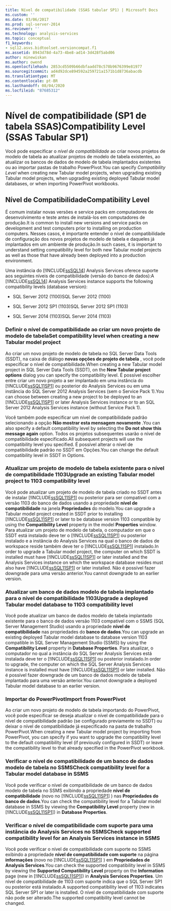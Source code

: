 ```yaml
---
title: Nível de compatibilidade (SSAS tabular SP1) | Microsoft Docs
ms.custom: ''
ms.date: 03/06/2017
ms.prod: sql-server-2014
ms.reviewer: ''
ms.technology: analysis-services
ms.topic: conceptual
f1_keywords:
- sql12.asvs.bidtoolset.versioncompat.f1
ms.assetid: 8943d78d-4a73-4be8-ad14-3d428f5abd06
author: minewiskan
ms.author: owend
ms.openlocfilehash: 2853cd5509b66dbfaadd78c578b9676399e81977
ms.sourcegitcommit: ad4d92dce894592a259721a1571b1d8736abacdb
ms.translationtype: MT
ms.contentlocale: pt-BR
ms.lasthandoff: 08/04/2020
ms.locfileid: "87685312"
---
```

# <a name="compatibility-level-ssas-tabular-sp1"></a><span data-ttu-id="c13d5-102">Nível de compatibilidade (SP1 de tabela SSAS)</span><span class="sxs-lookup"><span data-stu-id="c13d5-102">Compatibility Level (SSAS Tabular SP1)</span></span>
  <span data-ttu-id="c13d5-103">Você pode especificar o *nível de compatibilidade* ao criar novos projetos de modelo de tabela ao atualizar projetos de modelo de tabela existentes, ao atualizar os bancos de dados de modelo de tabela implantados existentes ou ao importar pastas de trabalho PowerPivot.</span><span class="sxs-lookup"><span data-stu-id="c13d5-103">You can specify *Compatibility Level* when creating new Tabular model projects, when upgrading existing Tabular model projects, when upgrading existing deployed Tabular model databases, or when importing PowerPivot workbooks.</span></span>  
  
## <a name="compatibility-level"></a><span data-ttu-id="c13d5-104">Nível de Compatibilidade</span><span class="sxs-lookup"><span data-stu-id="c13d5-104">Compatibility Level</span></span>  
 <span data-ttu-id="c13d5-105">É comum instalar novas versões e service packs em computadores de desenvolvimento e teste antes de instalá-los em computadores de produção.</span><span class="sxs-lookup"><span data-stu-id="c13d5-105">It is common to install new versions and service packs on development and test computers prior to installing on production computers.</span></span> <span data-ttu-id="c13d5-106">Nesses casos, é importante entender o nível de compatibilidade de configuração dos novos projetos de modelo de tabela e daqueles já implantados em um ambiente de produção.</span><span class="sxs-lookup"><span data-stu-id="c13d5-106">In such cases, it is important to understand setting compatibility level for both new Tabular model projects as well as those that have already been deployed into a production environment.</span></span>  
  
 <span data-ttu-id="c13d5-107">Uma instância do [!INCLUDE[ssSQL14](../../includes/sssql14-md.md)] Analysis Services oferece suporte aos seguintes níveis de compatibilidade (versão do banco de dados):</span><span class="sxs-lookup"><span data-stu-id="c13d5-107">A [!INCLUDE[ssSQL14](../../includes/sssql14-md.md)] Analysis Services instance supports the following compatibility levels (database version):</span></span>  
  
-   <span data-ttu-id="c13d5-108">SQL Server 2012 (1100)</span><span class="sxs-lookup"><span data-stu-id="c13d5-108">SQL Server 2012 (1100)</span></span>  
  
-   <span data-ttu-id="c13d5-109">SQL Server 2012 SP1 (1103)</span><span class="sxs-lookup"><span data-stu-id="c13d5-109">SQL Server 2012 SP1 (1103)</span></span>  
  
-   <span data-ttu-id="c13d5-110">SQL Server 2014 (1103)</span><span class="sxs-lookup"><span data-stu-id="c13d5-110">SQL Server 2014 (1103)</span></span>  
  
### <a name="set-compatibility-level-when-creating-a-new-tabular-model-project"></a><span data-ttu-id="c13d5-111">Definir o nível de compatibilidade ao criar um novo projeto de modelo de tabela</span><span class="sxs-lookup"><span data-stu-id="c13d5-111">Set compatibility level when creating a new Tabular model project</span></span>  
 <span data-ttu-id="c13d5-112">Ao criar um novo projeto de modelo de tabela no SQL Server Data Tools (SSDT), na caixa de diálogo **novas opções de projeto de tabela** , você pode especificar o nível de compatibilidade.</span><span class="sxs-lookup"><span data-stu-id="c13d5-112">When creating a new Tabular model project in SQL Server Data Tools (SSDT), on the **New Tabular project options** dialog you can specify the compatibility level.</span></span> <span data-ttu-id="c13d5-113">É possível escolher entre criar um novo projeto a ser implantado em uma instância do [!INCLUDE[ssSQL11SP1](../../includes/sssql11sp1-md.md)] ou posterior do Analysis Services ou em uma instância do SQL Server 2012 Analysis Services (sem o Service Pack 1).</span><span class="sxs-lookup"><span data-stu-id="c13d5-113">You can choose between creating a new project to be deployed to an [!INCLUDE[ssSQL11SP1](../../includes/sssql11sp1-md.md)] or later Analysis Services instance or to an SQL Server 2012 Analysis Services instance (without Service Pack 1).</span></span>  
  
 <span data-ttu-id="c13d5-114">Você também pode especificar um nível de compatibilidade padrão selecionando a opção **Não mostrar esta mensagem novamente** .</span><span class="sxs-lookup"><span data-stu-id="c13d5-114">You can also specify a default compatibility level by selecting the **Do not show this message again** option.</span></span> <span data-ttu-id="c13d5-115">Todos os projetos subsequentes usarão o nível de compatibilidade especificado.</span><span class="sxs-lookup"><span data-stu-id="c13d5-115">All subsequent projects will use the compatibility level you specified.</span></span> <span data-ttu-id="c13d5-116">É possível alterar o nível de compatibilidade padrão no SSDT em Opções.</span><span class="sxs-lookup"><span data-stu-id="c13d5-116">You can change the default compatibility level in SSDT in Options.</span></span>  
  
### <a name="upgrade-an-existing-tabular-model-project-to-1103-compatibility-level"></a><span data-ttu-id="c13d5-117">Atualizar um projeto de modelo de tabela existente para o nível de compatibilidade 1103</span><span class="sxs-lookup"><span data-stu-id="c13d5-117">Upgrade an existing Tabular model project to 1103 compatibility level</span></span>  
 <span data-ttu-id="c13d5-118">Você pode atualizar um projeto de modelo de tabela criado no SSDT antes de instalar [!INCLUDE[ssSQL11SP1](../../includes/sssql11sp1-md.md)] ou posterior para ser compatível com a versão 1103 do banco de dados usando a propriedade **nível de compatibilidade** na janela **Propriedades** do modelo.</span><span class="sxs-lookup"><span data-stu-id="c13d5-118">You can upgrade a Tabular model project created in SSDT prior to installing [!INCLUDE[ssSQL11SP1](../../includes/sssql11sp1-md.md)] or later to be database version 1103 compatible by using the **Compatibility Level** property in the model **Properties** window.</span></span> <span data-ttu-id="c13d5-119">Para atualizar um projeto de modelo de tabela, o computador em que o SSDT está instalado deve ter o [!INCLUDE[ssSQL11SP1](../../includes/sssql11sp1-md.md)] ou posterior instalado e a instância do Analysis Services na qual o banco de dados de workspace reside também deve ter o [!INCLUDE[ssSQL11SP1](../../includes/sssql11sp1-md.md)] instalado.</span><span class="sxs-lookup"><span data-stu-id="c13d5-119">In order to upgrade a Tabular model project, the computer on which SSDT is installed must have [!INCLUDE[ssSQL11SP1](../../includes/sssql11sp1-md.md)] or later installed and the Analysis Services instance on which the workspace database resides must also have [!INCLUDE[ssSQL11SP1](../../includes/sssql11sp1-md.md)] or later installed.</span></span> <span data-ttu-id="c13d5-120">Não é possível fazer downgrade para uma versão anterior.</span><span class="sxs-lookup"><span data-stu-id="c13d5-120">You cannot downgrade to an earlier version.</span></span>  
  
### <a name="upgrade-a-deployed-tabular-model-database-to-1103-compatibility-level"></a><span data-ttu-id="c13d5-121">Atualizar um banco de dados modelo de tabela implantado para o nível de compatibilidade 1103</span><span class="sxs-lookup"><span data-stu-id="c13d5-121">Upgrade a deployed Tabular model database to 1103 compatibility level</span></span>  
 <span data-ttu-id="c13d5-122">Você pode atualizar um banco de dados modelo de tabela implantado existente para o banco de dados versão 1103 compatível com o SSMS (SQL Server Management Studio) usando a propriedade **nível de compatibilidade** nas propriedades do **banco de dados**.</span><span class="sxs-lookup"><span data-stu-id="c13d5-122">You can upgrade an existing deployed Tabular model database to database version 1103 compatible in SQL Server Management Studio (SSMS) by using the **Compatibility Level** property in **Database Properties**.</span></span> <span data-ttu-id="c13d5-123">Para atualizar, o computador no qual a instância do SQL Server Analysis Services está instalada deve ter o [!INCLUDE[ssSQL11SP1](../../includes/sssql11sp1-md.md)] ou posterior instalado.</span><span class="sxs-lookup"><span data-stu-id="c13d5-123">In order to upgrade, the computer on which the SQL Server Analysis Services instance is installed must have [!INCLUDE[ssSQL11SP1](../../includes/sssql11sp1-md.md)] or later installed.</span></span> <span data-ttu-id="c13d5-124">Não é possível fazer downgrade de um banco de dados modelo de tabela implantado para uma versão anterior.</span><span class="sxs-lookup"><span data-stu-id="c13d5-124">You cannot downgrade a deployed Tabular model database to an earlier version.</span></span>  
  
### <a name="import-from-powerpivot"></a><span data-ttu-id="c13d5-125">Importar do PowerPivot</span><span class="sxs-lookup"><span data-stu-id="c13d5-125">Import from PowerPivot</span></span>  
 <span data-ttu-id="c13d5-126">Ao criar um novo projeto de modelo de tabela importando do PowerPivot, você pode especificar se deseja atualizar o nível de compatibilidade para o nível de compatibilidade padrão (se configurado previamente no SSDT) ou deixar o nível de compatibilidade já especificado na pasta de trabalho PowerPivot.</span><span class="sxs-lookup"><span data-stu-id="c13d5-126">When creating a new Tabular model project by importing from PowerPivot, you can specify if you want to upgrade the compatibility level to the default compatibility level (if previously configured in SSDT) or leave the compatibility level to that already specified in the PowerPivot workbook.</span></span>  
  
### <a name="check-compatibility-level-for-a-tabular-model-database-in-ssms"></a><span data-ttu-id="c13d5-127">Verificar o nível de compatibilidade de um banco de dados modelo de tabela no SSMS</span><span class="sxs-lookup"><span data-stu-id="c13d5-127">Check compatibility level for a Tabular model database in SSMS</span></span>  
 <span data-ttu-id="c13d5-128">Você pode verificar o nível de compatibilidade de um banco de dados modelo de tabela no SSMS exibindo a propriedade **nível de compatibilidade** (novo no [!INCLUDE[ssSQL11SP1](../../includes/sssql11sp1-md.md)] ) nas **Propriedades do banco de dados**.</span><span class="sxs-lookup"><span data-stu-id="c13d5-128">You can check the compatibility level for a Tabular model database in SSMS by viewing the **Compatibility Level** property (new in [!INCLUDE[ssSQL11SP1](../../includes/sssql11sp1-md.md)]) in **Database Properties**.</span></span>  
  
### <a name="check-supported-compatibility-level-for-an-analysis-services-instance-in-ssms"></a><span data-ttu-id="c13d5-129">Verificar o nível de compatibilidade com suporte para uma instância do Analysis Services no SSMS</span><span class="sxs-lookup"><span data-stu-id="c13d5-129">Check supported compatibility level for an Analysis Services instance in SSMS</span></span>  
 <span data-ttu-id="c13d5-130">Você pode verificar o nível de compatibilidade com suporte no SSMS exibindo a propriedade **nível de compatibilidade com suporte** na página **informações** (novo no [!INCLUDE[ssSQL11SP1](../../includes/sssql11sp1-md.md)] ) em **Propriedades de Analysis Services**.</span><span class="sxs-lookup"><span data-stu-id="c13d5-130">You can check the supported compatibility level in SSMS by viewing the **Supported Compatibility Level** property on the **Information** page (new in [!INCLUDE[ssSQL11SP1](../../includes/sssql11sp1-md.md)]) in **Analysis Services Properties**.</span></span> <span data-ttu-id="c13d5-131">Um nível de compatibilidade de 1103 com suporte indica que o SQL Server SP1 ou posterior está instalado.</span><span class="sxs-lookup"><span data-stu-id="c13d5-131">A supported compatibility level of 1103 indicates SQL Server SP1 or later is installed.</span></span> <span data-ttu-id="c13d5-132">O nível de compatibilidade com suporte não pode ser alterado.</span><span class="sxs-lookup"><span data-stu-id="c13d5-132">The supported compatibility level cannot be changed.</span></span>  
  
  
